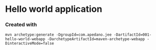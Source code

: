# Hello world application

### Created with

`mvn archetype:generate -DgroupId=com.apedano.jee -DartifactId=001-hello-world-webapp -DarchetypeArtifactId=maven-archetype-webapp -DinteractiveMode=false`